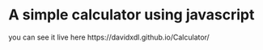 # A simple calculator using javascript

<p>you can see it live here https://davidxdl.github.io/Calculator/</p>
